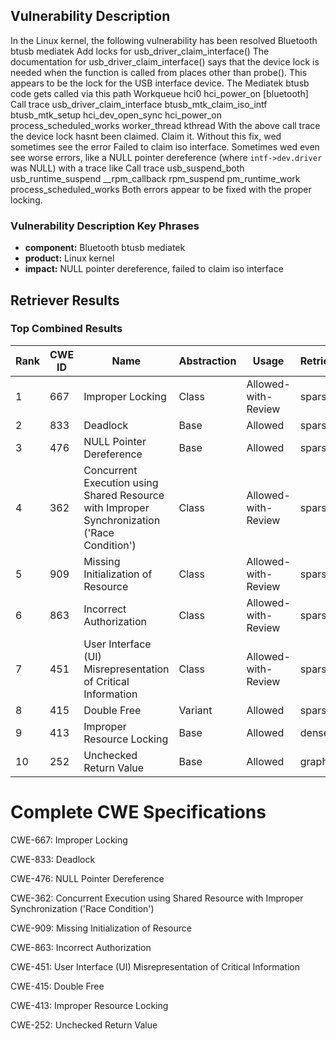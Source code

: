## Vulnerability Description
In the Linux kernel, the following vulnerability has been resolved Bluetooth btusb mediatek Add locks for usb_driver_claim_interface() The documentation for usb_driver_claim_interface() says that the device lock is needed when the function is called from places other than probe(). This appears to be the lock for the USB interface device. The Mediatek btusb code gets called via this path Workqueue hci0 hci_power_on [bluetooth] Call trace usb_driver_claim_interface btusb_mtk_claim_iso_intf btusb_mtk_setup hci_dev_open_sync hci_power_on process_scheduled_works worker_thread kthread With the above call trace the device lock hasnt been claimed. Claim it. Without this fix, wed sometimes see the error Failed to claim iso interface. Sometimes wed even see worse errors, like a NULL pointer dereference (where `intf->dev.driver` was NULL) with a trace like Call trace usb_suspend_both usb_runtime_suspend __rpm_callback rpm_suspend pm_runtime_work process_scheduled_works Both errors appear to be fixed with the proper locking.

### Vulnerability Description Key Phrases
- **component:** Bluetooth btusb mediatek
- **product:** Linux kernel
- **impact:** NULL pointer dereference, failed to claim iso interface

## Retriever Results

### Top Combined Results

| Rank | CWE ID | Name | Abstraction | Usage  | Retrievers | Individual Scores |
|------|--------|------|-------------|-------|------------|-------------------|
| 1 | 667 | Improper Locking | Class | Allowed-with-Review | sparse | 0.196 |
| 2 | 833 | Deadlock | Base | Allowed | sparse | 0.189 |
| 3 | 476 | NULL Pointer Dereference | Base | Allowed | sparse | 0.186 |
| 4 | 362 | Concurrent Execution using Shared Resource with Improper Synchronization ('Race Condition') | Class | Allowed-with-Review | sparse | 0.179 |
| 5 | 909 | Missing Initialization of Resource | Class | Allowed-with-Review | sparse | 0.178 |
| 6 | 863 | Incorrect Authorization | Class | Allowed-with-Review | sparse | 0.178 |
| 7 | 451 | User Interface (UI) Misrepresentation of Critical Information | Class | Allowed-with-Review | sparse | 0.177 |
| 8 | 415 | Double Free | Variant | Allowed | sparse | 0.176 |
| 9 | 413 | Improper Resource Locking | Base | Allowed | dense | 0.475 |
| 10 | 252 | Unchecked Return Value | Base | Allowed | graph | 0.002 |



# Complete CWE Specifications

CWE-667: Improper Locking

CWE-833: Deadlock

CWE-476: NULL Pointer Dereference

CWE-362: Concurrent Execution using Shared Resource with Improper Synchronization ('Race Condition')

CWE-909: Missing Initialization of Resource

CWE-863: Incorrect Authorization

CWE-451: User Interface (UI) Misrepresentation of Critical Information

CWE-415: Double Free

CWE-413: Improper Resource Locking

CWE-252: Unchecked Return Value